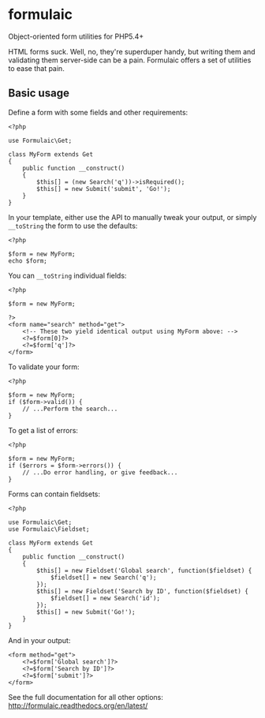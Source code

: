 # formulaic
Object-oriented form utilities for PHP5.4+

HTML forms suck. Well, no, they're superduper handy, but writing them and
validating them server-side can be a pain. Formulaic offers a set of utilities
to ease that pain.

## Basic usage

Define a form with some fields and other requirements:

    <?php

    use Formulaic\Get;

    class MyForm extends Get
    {
        public function __construct()
        {
            $this[] = (new Search('q'))->isRequired();
            $this[] = new Submit('submit', 'Go!');
        }
    }

In your template, either use the API to manually tweak your output, or simply
`__toString` the form to use the defaults:

    <?php

    $form = new MyForm;
    echo $form;

You can `__toString` individual fields:

    <?php

    $form = new MyForm;

    ?>
    <form name="search" method="get">
        <!-- These two yield identical output using MyForm above: -->
        <?=$form[0]?>
        <?=$form['q']?>
    </form>

To validate your form:

    <?php

    $form = new MyForm;
    if ($form->valid()) {
        // ...Perform the search...
    }

To get a list of errors:

    <?php

    $form = new MyForm;
    if ($errors = $form->errors()) {
        // ...Do error handling, or give feedback...
    }

Forms can contain fieldsets:

    <?php

    use Formulaic\Get;
    use Formulaic\Fieldset;

    class MyForm extends Get
    {
        public function __construct()
        {
            $this[] = new Fieldset('Global search', function($fieldset) {
                $fieldset[] = new Search('q');
            });
            $this[] = new Fieldset('Search by ID', function($fieldset) {
                $fieldset[] = new Search('id');
            });
            $this[] = new Submit('Go!');
        }
    }

And in your output:

    <form method="get">
        <?=$form['Global search']?>
        <?=$form['Search by ID']?>
        <?=$form['submit']?>
    </form>

See the full documentation for all other options: http://formulaic.readthedocs.org/en/latest/

